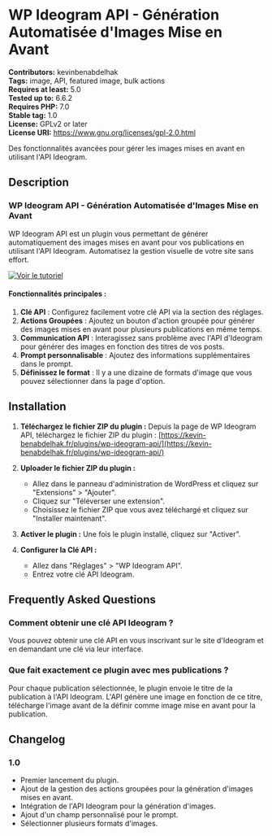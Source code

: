 # WP Ideogram API - Génération Automatisée d'Images Mise en Avant

**Contributors:** kevinbenabdelhak  
**Tags:** image, API, featured image, bulk actions  
**Requires at least:** 5.0  
**Tested up to:** 6.6.2  
**Requires PHP:** 7.0  
**Stable tag:** 1.0  
**License:** GPLv2 or later  
**License URI:** https://www.gnu.org/licenses/gpl-2.0.html  

Des fonctionnalités avancées pour gérer les images mises en avant en utilisant l'API Ideogram.

## Description

### WP Ideogram API - Génération Automatisée d'Images Mise en Avant

WP Ideogram API est un plugin vous permettant de générer automatiquement des images mises en avant pour vos publications en utilisant l'API Ideogram. Automatisez la gestion visuelle de votre site sans effort.

[![Voir le tutoriel](https://img.youtube.com/vi/dBRef1YtBig/maxresdefault.jpg)](https://www.youtube.com/watch?v=dBRef1YtBig&ab_channel=KevinBenabdelhak)

#### Fonctionnalités principales :
1. **Clé API** : Configurez facilement votre clé API via la section des réglages.
2. **Actions Groupées** : Ajoutez un bouton d'action groupée pour générer des images mises en avant pour plusieurs publications en même temps.
3. **Communication API** : Interagissez sans problème avec l'API d'Ideogram pour générer des images en fonction des titres de vos posts.
4. **Prompt personnalisable** : Ajoutez des informations supplémentaires dans le prompt.
5. **Définissez le format** : Il y a une dizaine de formats d'image que vous pouvez sélectionner dans la page d'option.

## Installation

1. **Téléchargez le fichier ZIP du plugin :**
   Depuis la page de WP Ideogram API, téléchargez le fichier ZIP du plugin : [https://kevin-benabdelhak.fr/plugins/wp-ideogram-api/](https://kevin-benabdelhak.fr/plugins/wp-ideogram-api/)

2. **Uploader le fichier ZIP du plugin :**
   - Allez dans le panneau d'administration de WordPress et cliquez sur "Extensions" > "Ajouter".
   - Cliquez sur "Téléverser une extension".
   - Choisissez le fichier ZIP que vous avez téléchargé et cliquez sur "Installer maintenant".

3. **Activer le plugin :**
   Une fois le plugin installé, cliquez sur "Activer".

4. **Configurer la Clé API :**
   - Allez dans "Réglages" > "WP Ideogram API".
   - Entrez votre clé API Ideogram.

## Frequently Asked Questions

### Comment obtenir une clé API Ideogram ?
Vous pouvez obtenir une clé API en vous inscrivant sur le site d'Ideogram et en demandant une clé via leur interface.

### Que fait exactement ce plugin avec mes publications ?
Pour chaque publication sélectionnée, le plugin envoie le titre de la publication à l'API Ideogram. L'API génère une image en fonction de ce titre, télécharge l'image avant de la définir comme image mise en avant pour la publication.

## Changelog

### 1.0
* Premier lancement du plugin.
* Ajout de la gestion des actions groupées pour la génération d'images mises en avant.
* Intégration de l'API Ideogram pour la génération d'images.
* Ajout d'un champ personnalisé pour le prompt.
* Sélectionner plusieurs formats d'images.

